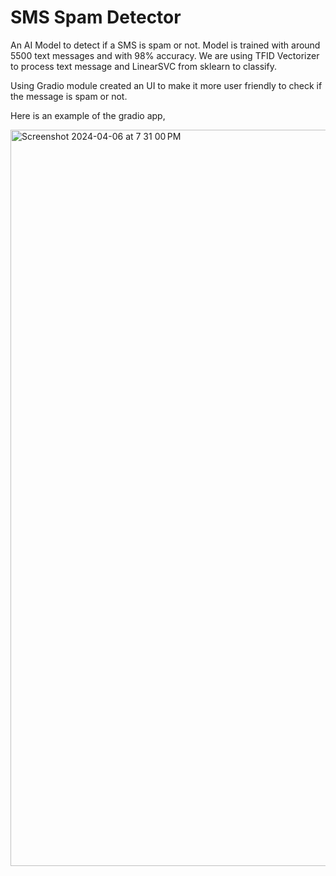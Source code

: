 # SMS Spam Detector

An AI Model to detect if a SMS is spam or not. Model is trained with around 5500 text messages and with 98% accuracy. We are using TFID Vectorizer to process text message and LinearSVC from sklearn to classify. 

Using Gradio module created an UI to make it more user friendly to check if the message is spam or not. 

Here is an example of the gradio app, 

<img width="1178" alt="Screenshot 2024-04-06 at 7 31 00 PM" src="https://github.com/itsakcode/sms-spam-detector/assets/93089647/9768aff2-c494-4c04-ba24-84427b6afc1f">
